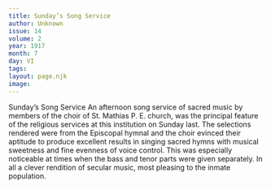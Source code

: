 ```yaml
---
title: Sunday’s Song Service
author: Unknown
issue: 14
volume: 2
year: 1917
month: 7
day: VI
tags:
layout: page.njk
image:
---
```

Sunday’s Song Service   An afternoon song service of sacred music by members of the choir of St. Mathias P. E. church, was the principal feature of the religious services at this institution on Sunday last.   The selections rendered were from the Episcopal hymnal and the choir evinced their aptitude to produce excellent results in singing sacred hymns with musical sweetness and fine evenness of voice control.   This was especially noticeable at times when the bass and tenor parts were given separately. In all a clever rendition of secular music, most pleasing to the inmate population.   




